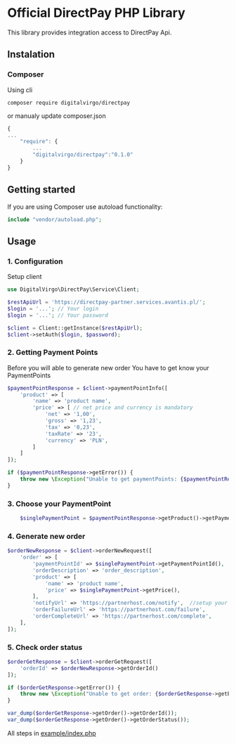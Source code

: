 # Official DirectPay PHP Library

This library provides integration access to DirectPay Api.


## Instalation
### Composer 
Using cli
```
composer require digitalvirgo/directpay
```      

or manualy update composer.json
```javascript
{
...
    "require": {
        ...
        "digitalvirgo/directpay":"0.1.0"
    }
}
```

## Getting started
If you are using Composer use autoload functionality:
```php
include "vendor/autoload.php";
```


## Usage
### 1. Configuration
Setup client 
```php
use DigitalVirgo\DirectPay\Service\Client;

$restApiUrl = 'https://directpay-partner.services.avantis.pl/';
$login = '...'; // Your login
$login = '...'; // Your password

$client = Client::getInstance($restApiUrl);
$client->setAuth($login, $password);
```

### 2. Getting Payment Points
Before you will able to generate new order You have to get know your PaymentPoints

```php
$paymentPointResponse = $client->paymentPointInfo([
    'product' => [
        'name' => 'product name',
        'price' => [ // net price and currency is mandatory
            'net' => '1,00',
            'gross' => '1,23',
            'tax' => '0,23',
            'taxRate' => '23',
            'currency' => 'PLN',
        ]
    ]
]);

if ($paymentPointResponse->getError()) {
    throw new \Exception("Unable to get paymentPoints: {$paymentPointResponse->getError()} {$paymentPointResponse->getErrorDescription()}");
}
```

### 3. Choose your PaymentPoint
```php
    $singlePaymentPoint = $paymentPointResponse->getProduct()->getPaymentPoints()->getPaymentPoint()[0]; // we use first given
```

### 4. Generate new order
```php
$orderNewResponse = $client->orderNewRequest([
    'order' => [
        'paymentPointId' => $singlePaymentPoint->getPaymentPointId(),
        'orderDescription' => 'order_description',
        'product' => [
            'name' => 'product name',
            'price' => $singlePaymentPoint->getPrice(),
        ],
        'notifyUrl' => 'https://partnerhost.com/notify',  //setup your url's
        'orderFailureUrl' => 'https://partnerhost.com/failure',
        'orderCompleteUrl' => 'https://partnerhost.com/complete',
    ],
]);
```

### 5. Check order status
```php
$orderGetResponse = $client->orderGetRequest([
    'orderId' => $orderNewResponse->getOrderId()
]);

if ($orderGetResponse->getError()) {
    throw new \Exception("Unable to get order: {$orderGetResponse->getError()} {$orderGetResponse->getErrorDescription()}");
}

var_dump($orderGetResponse->getOrder()->getOrderId());
var_dump($orderGetResponse->getOrder()->getOrderStatus());

```

All steps in [example/index.php](example/index.php)